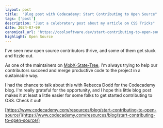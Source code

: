 ```yaml
---
layout: post
title:  "Blog post with Codecademy: Start Contributing to Open Source"
tags: ['post']
description: "Just a celebratory post about my article on CSS Tricks"
date: 2024-07-09
canonical_url: 'https://coolsoftware.dev/start-contributing-to-open-source/'
highlight: Open Source
---
```


I've seen new open source contributors thrive, and some of them get stuck and fizzle out. 

As one of the maintainers on [MobX-State-Tree](https://mobx-state-tree.js.org/intro/welcome), I'm always trying to help our contributors succeed and merge productive code to the project in a sustainable way.

I had the chance to talk about this with Rebecca Dodd for the Codecademy blog. I'm really grateful for the opportunity, and I hope this little blog post makes it at least a little easier for some folks to get started contributing to OSS. Check it out!

[https://www.codecademy.com/resources/blog/start-contributing-to-open-source/](https://www.codecademy.com/resources/blog/start-contributing-to-open-source/)